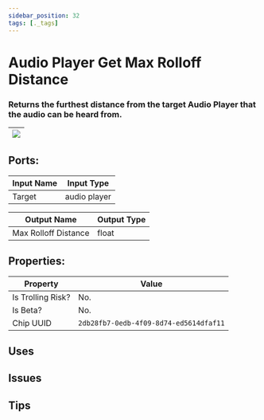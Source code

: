 ```yaml
---
sidebar_position: 32
tags: [._tags]
---
```


# Audio Player Get Max Rolloff Distance


### Returns the furthest distance from the target Audio Player that the audio can be heard from.

| ![](https://images-ext-2.discordapp.net/external/MPmIaQzlEPmgGWlgi-WxBBXt0Bjv_zWPkg1y1f_sy3s/https/www.recroomcircuits.com/image/circuit/absolute-value?width=206&height=108) |
|-----|

## Ports:

| Input Name | Input Type |
|-----------|-----------|
| Target | audio player |

| Output Name | Output Type |
|-----------|-----------|
| Max Rolloff Distance | float |

## Properties:

| Property  | Value |
|-------------------|-----------|
| Is Trolling Risk? | No. |
| Is Beta? | No. |
| Chip UUID | `2db28fb7-0edb-4f09-8d74-ed5614dfaf11` |

## Uses

## Issues

## Tips